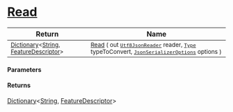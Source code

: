 # [Read](./NetCoreFeatureDescriptorDictionaryConverter-100664188.md)



| Return | Name | 
| --- | --- | 
| <sub>[Dictionary](https://docs.microsoft.com/en-us/dotnet/api/System.Collections.Generic.Dictionary-2)\<[String](https://docs.microsoft.com/en-us/dotnet/api/System.String), [FeatureDescriptor](./../../../FeatureDescriptor.md)></sub>| <sub>[Read](./NetCoreFeatureDescriptorDictionaryConverter-100664188.md) ( out [`Utf8JsonReader`](https://docs.microsoft.com/en-us/dotnet/api/System.Text.Json.Utf8JsonReader) reader, [`Type`](https://docs.microsoft.com/en-us/dotnet/api/System.Type) typeToConvert, [`JsonSerializerOptions`](https://docs.microsoft.com/en-us/dotnet/api/System.Text.Json.JsonSerializerOptions) options )</sub>| <br>


#### Parameters

#### Returns
[Dictionary](https://docs.microsoft.com/en-us/dotnet/api/System.Collections.Generic.Dictionary-2)\<[String](https://docs.microsoft.com/en-us/dotnet/api/System.String), [FeatureDescriptor](./../../../FeatureDescriptor.md)>